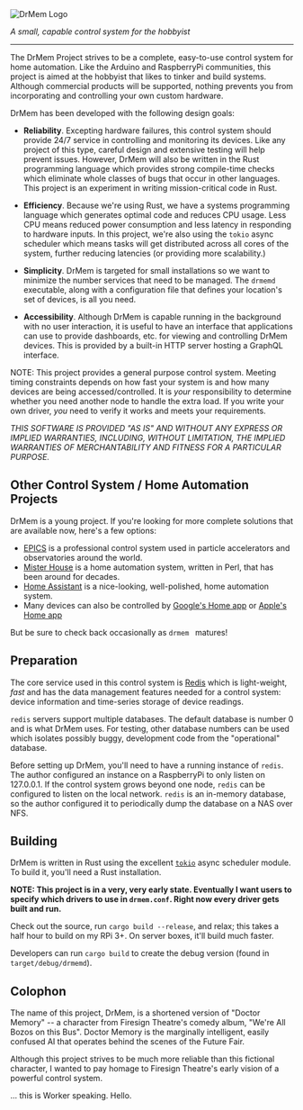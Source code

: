 <img src="https://github.com/rneswold/drmem/raw/master/assets/logo/drmem-header-small.png" alt="DrMem Logo"/>

_A small, capable control system for the hobbyist_

---

The DrMem Project strives to be a complete, easy-to-use control system
for home automation. Like the Arduino and RaspberryPi communities,
this project is aimed at the hobbyist that likes to tinker and build
systems. Although commercial products will be supported, nothing
prevents you from incorporating and controlling your own custom
hardware.

DrMem has been developed with the following design goals:

* **Reliability**. Excepting hardware failures, this control system
should provide 24/7 service in controlling and monitoring its devices.
Like any project of this type, careful design and extensive testing
will help prevent issues. However, DrMem will also be written in the
Rust programming language which provides strong compile-time checks
which eliminate whole classes of bugs that occur in other languages.
This project is an experiment in writing mission-critical code in
Rust.

* **Efficiency**. Because we're using Rust, we have a systems
programming language which generates optimal code and reduces CPU
usage. Less CPU means reduced power consumption and less latency in
responding to hardware inputs. In this project, we're also using the
`tokio` async scheduler which means tasks will get distributed across
all cores of the system, further reducing latencies (or providing more
scalability.)

* **Simplicity**. DrMem is targeted for small installations so we
want to minimize the number services that need to be managed. The `drmemd`
executable, along with a configuration file that defines your location's
set of devices, is all you need.

* **Accessibility**. Although DrMem is capable running in the
background with no user interaction, it is useful to have an interface
that applications can use to provide dashboards, etc. for viewing and
controlling DrMem devices. This is provided by a built-in HTTP
server hosting a GraphQL interface.

NOTE: This project provides a general purpose control system. Meeting
timing constraints depends on how fast your system is and how many
devices are being accessed/controlled. It is *your* responsibility to
determine whether you need another node to handle the extra load. If
you write your own driver, *you* need to verify it works and meets
your requirements.

*THIS SOFTWARE IS PROVIDED "AS IS" AND WITHOUT ANY EXPRESS OR IMPLIED
WARRANTIES, INCLUDING, WITHOUT LIMITATION, THE IMPLIED WARRANTIES OF
MERCHANTABILITY AND FITNESS FOR A PARTICULAR PURPOSE.*

## Other Control System / Home Automation Projects

DrMem is a young project. If you're looking for more complete
solutions that are available now, here's a few options:

- [EPICS](https://epics.anl.gov) is a professional control system used
  in particle accelerators and observatories around the world.
- [Mister House](https://github.com/hollie/misterhouse) is a home
  automation system, written in Perl, that has been around for
  decades.
- [Home Assistant](https://www.home-assistant.io) is a nice-looking,
  well-polished, home automation system.
- Many devices can also be controlled by [Google's Home app](https://play.google.com/store/apps/details?id=com.google.android.apps.chromecast.app)
  or [Apple's Home app](https://www.apple.com/ios/home/)

But be sure to check back occasionally as `drmem ` matures!

## Preparation

The core service used in this control system is
[Redis](https://redis.io/) which is light-weight, *fast* and has the
data management features needed for a control system: device
information and time-series storage of device readings.

`redis` servers support multiple databases. The default database is
number 0 and is what DrMem uses. For testing, other database numbers
can be used which isolates possibly buggy, development code from the
"operational" database.

Before setting up DrMem, you'll need to have a running instance of
`redis`. The author configured an instance on a RaspberryPi to only
listen on 127.0.0.1. If the control system grows beyond one node,
`redis` can be configured to listen on the local network. `redis` is
an in-memory database, so the author configured it to periodically
dump the database on a NAS over NFS.

## Building

DrMem is written in Rust using the excellent
[`tokio`](https://tokio.rs/) async scheduler module. To build it,
you'll need a Rust installation.

**NOTE: This project is in a very, very early state. Eventually I want
users to specify which drivers to use in `drmem.conf`. Right now every
driver gets built and run.**

Check out the source, run `cargo build --release`, and relax; this
takes  a half hour to build on my RPi 3+. On server boxes, it'll build
much faster.

Developers can run `cargo build` to create the debug version (found in
`target/debug/drmemd`).

## Colophon

The name of this project, DrMem, is a shortened version of "Doctor
Memory" -- a character from Firesign Theatre's comedy album, "We're
All Bozos on this Bus". Doctor Memory is the marginally intelligent,
easily confused AI that operates behind the scenes of the Future Fair.

Although this project strives to be much more reliable than this
fictional character, I wanted to pay homage to Firesign Theatre's
early vision of a powerful control system.

... this is Worker speaking. Hello.
